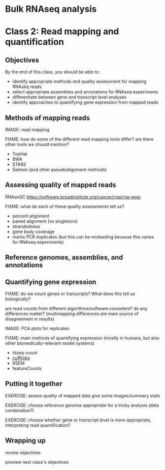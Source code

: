 # Bulk RNAseq analysis
# Class 2: Read mapping and quantification

## Objectives

By the end of this class,
you should be able to:
- identify appropriate methods and quality assessment for mapping RNAseq reads
- select appropriate assemblies and annotations for RNAseq experiments
- differentiate between gene and transcript level analyses
- identify approaches to quantifying gene expression from mapped reads

## Methods of mapping reads

IMAGE: read mapping 

FIXME: how do some of the different read mapping tools differ? are there other tools we should mention?
- TopHat
- BWA
- STAR2
- Salmon (and other pseudoalignment methods)

## Assessing quality of mapped reads

RNAseQC https://software.broadinstitute.org/cancer/cga/rna-seqc

FIXME: what do each of these quality assessments tell us?
- percent alignment
- paired alignment (vs singletons)
- strandedness
- gene body coverage
- marks PCR duplicates (but this can be misleading because this varies for RNAseq experiments)

## Reference genomes, assemblies, and annotations

## Quantifying gene expression

FIXME: do we count genes or transcripts? What does this tell us biologically?

are read counts from different algorithms/software consistent? do any differences matter? 
(multimapping differences are main source of disagreement in results)

IMAGE: PCA plots for replicates

FIXME: main methods of quantifying expression (mostly in humans, but also other biomedically-relevant model systems)
- htseq-count
- [cufflinks](http://cole-trapnell-lab.github.io/cufflinks/)
- RSEM
- featureCounts

## Putting it together

EXERCISE: assess quality of mapped data give some images/summary stats

EXERCISE: choose reference genome appropriate for a tricky analysis (data combination?)

EXERCISE: choose whether gene or transcript level is more appropriate, interpreting read quantification?

## Wrapping up

review objectives

preview next class's objectives
